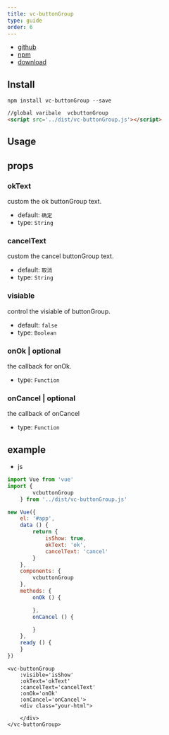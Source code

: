 ```yaml
---
title: vc-buttonGroup
type: guide
order: 6
---
```


* [github](https://github.com/iwaimai-bi-fe/vc-buttonGroup)
* [npm](https://www.npmjs.com/package/vc-buttonGroup)
* [download](https://github.com/iwaimai-bi-fe/vc-buttonGroup/archive/master.zip)

## Install

```npm
npm install vc-buttonGroup --save
```

```html
//global varibale  vcbuttonGroup
<script src='../dist/vc-buttonGroup.js'></script>
```

## Usage

## props

### okText

custom the ok buttonGroup text.

* default: `确定`
* type: `String`

### cancelText

custom the cancel buttonGroup text.

* default: `取消`
* type: `String`

### visiable

control the visiable of buttonGroup.

* default: `false`
* type: `Boolean` 

### onOk | optional

the callback for onOk.

* type: `Function`

### onCancel | optional

the callback of onCancel

* type: `Function`


## example

* js

```js
import Vue from 'vue'
import {
        vcbuttonGroup
    } from '../dist/vc-buttonGroup.js'

new Vue({
    el: '#app',
    data () {
        return {
            isShow: true,
            okText: 'ok',
            cancelText: 'cancel'
        }
    },
    components: {
        vcbuttonGroup
    },
    methods: {
        onOk () {

        },
        onCancel () {

        }
    },
    ready () {
    }
})
```

```vue
<vc-buttonGroup 
    :visible='isShow'
    :okText='okText'
    :cancelText='cancelText'
    :onOk='onOk'
    :onCancel='onCancel'>
    <div class="your-html">
        
    </div>     
</vc-buttonGroup>
```

